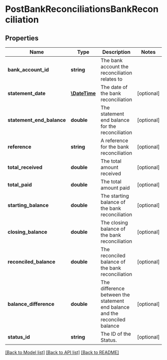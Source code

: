 # PostBankReconciliationsBankReconciliation

## Properties
Name | Type | Description | Notes
------------ | ------------- | ------------- | -------------
**bank_account_id** | **string** | The bank account the reconciliation relates to | 
**statement_date** | [**\DateTime**](\DateTime.md) | The date of the bank reconciliation | [optional] 
**statement_end_balance** | **double** | The statement end balance for the reconciliation | [optional] 
**reference** | **string** | A reference for the bank reconciliation | [optional] 
**total_received** | **double** | The total amount received | [optional] 
**total_paid** | **double** | The total amount paid | [optional] 
**starting_balance** | **double** | The starting balance of the bank reconciliation | [optional] 
**closing_balance** | **double** | The closing balance of the bank reconciliation | [optional] 
**reconciled_balance** | **double** | The reconciled balance of the bank reconciliation | [optional] 
**balance_difference** | **double** | The difference between the statement end balance and the reconciled balance | [optional] 
**status_id** | **string** | The ID of the Status. | [optional] 

[[Back to Model list]](../README.md#documentation-for-models) [[Back to API list]](../README.md#documentation-for-api-endpoints) [[Back to README]](../README.md)


